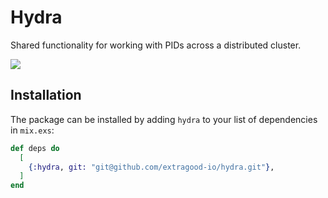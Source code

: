 # Hydra

Shared functionality for working with PIDs across a distributed cluster.

![](https://media.giphy.com/media/lRvz4z4Ql1T1UjtKKF/giphy.gif)

## Installation

The package can be installed by adding `hydra` to your list of dependencies in `mix.exs`:

```elixir
def deps do
  [
    {:hydra, git: "git@github.com/extragood-io/hydra.git"},
  ]
end
```
